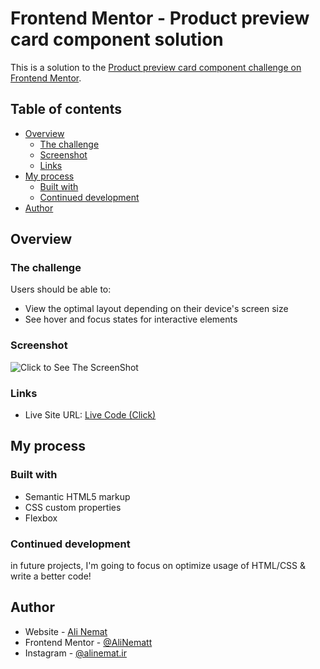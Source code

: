 # Frontend Mentor - Product preview card component solution

This is a solution to the [Product preview card component challenge on Frontend Mentor](https://www.frontendmentor.io/challenges/product-preview-card-component-GO7UmttRfa). 

## Table of contents

- [Overview](#overview)
  - [The challenge](#the-challenge)
  - [Screenshot](#screenshot)
  - [Links](#links)
- [My process](#my-process)
  - [Built with](#built-with)
  - [Continued development](#continued-development)
- [Author](#author)


## Overview

### The challenge

Users should be able to:

- View the optimal layout depending on their device's screen size
- See hover and focus states for interactive elements

### Screenshot

![Click to See The ScreenShot](https://pasteboard.co/v8aBIT3dbk5K.png)


### Links

- Live Site URL: [Live Code (Click)](https://alinematt.github.io/Front-End-Mentor)

## My process
  
### Built with

- Semantic HTML5 markup
- CSS custom properties
- Flexbox

### Continued development

in future projects, I'm going to focus on optimize usage of HTML/CSS & write a better code!


## Author

- Website - [Ali Nemat](https://www.alinemat.ir)
- Frontend Mentor - [@AliNematt](https://www.frontendmentor.io/profile/AliNematt)
- Instagram - [@alinemat.ir](https://www.instagram.com/alinemat.ir)

